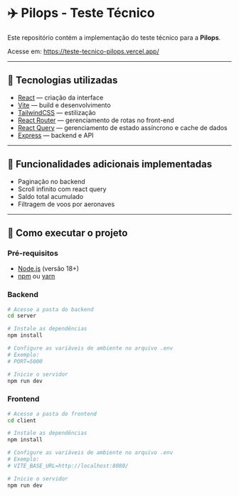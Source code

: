 # ✈️ Pilops - Teste Técnico

Este repositório contém a implementação do teste técnico para a **Pilops**.  

Acesse em: https://teste-tecnico-pilops.vercel.app/

---

## 📌 Tecnologias utilizadas

- [React](https://react.dev/) — criação da interface
- [Vite](https://vitejs.dev/) — build e desenvolvimento
- [TailwindCSS](https://tailwindcss.com/) — estilização
- [React Router](https://reactrouter.com/) — gerenciamento de rotas no front-end
- [React Query](https://tanstack.com/query/latest) — gerenciamento de estado assíncrono e cache de dados
- [Express](https://expressjs.com/) — backend e API


---

## 🌟 Funcionalidades adicionais implementadas

- Paginação no backend
- Scroll infinito com react query
- Saldo total acumulado
- Filtragem de voos por aeronaves

---


## 🚀 Como executar o projeto

### Pré-requisitos
- [Node.js](https://nodejs.org/) (versão 18+)
- [npm](https://www.npmjs.com/) ou [yarn](https://yarnpkg.com/)

### Backend
```bash
# Acesse a pasta do backend
cd server

# Instale as dependências
npm install

# Configure as variáveis de ambiente no arquivo .env
# Exemplo:
# PORT=5000

# Inicie o servidor
npm run dev
```

### Frontend
```bash
# Acesse a pasta do frontend
cd client

# Instale as dependências
npm install

# Configure as variáveis de ambiente no arquivo .env
# Exemplo:
# VITE_BASE_URL=http://localhost:8080/

# Inicie o servidor
npm run dev
